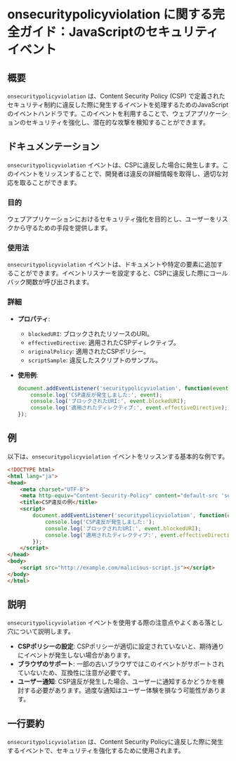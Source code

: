 <!--
Meta Description: # onsecuritypolicyviolation に関する完全ガイド：JavaScriptのセキュリティイベント ## 概要 `onsecuritypolicyviolation` は、Content Security Policy (CSP) で定義されたセキュリティ制約に違反した際に発生す...
Meta Keywords: onsecuritypolicyviolation, event, console, log, script
-->

# onsecuritypolicyviolation に関する完全ガイド：JavaScriptのセキュリティイベント

## 概要
`onsecuritypolicyviolation` は、Content Security Policy (CSP) で定義されたセキュリティ制約に違反した際に発生するイベントを処理するためのJavaScriptのイベントハンドラです。このイベントを利用することで、ウェブアプリケーションのセキュリティを強化し、潜在的な攻撃を検知することができます。

## ドキュメンテーション
`onsecuritypolicyviolation` イベントは、CSPに違反した場合に発生します。このイベントをリッスンすることで、開発者は違反の詳細情報を取得し、適切な対応を取ることができます。

### 目的
ウェブアプリケーションにおけるセキュリティ強化を目的とし、ユーザーをリスクから守るための手段を提供します。

### 使用法
`onsecuritypolicyviolation` イベントは、ドキュメントや特定の要素に追加することができます。イベントリスナーを設定すると、CSPに違反した際にコールバック関数が呼び出されます。

### 詳細
- **プロパティ**:
  - `blockedURI`: ブロックされたリソースのURI。
  - `effectiveDirective`: 適用されたCSPディレクティブ。
  - `originalPolicy`: 適用されたCSPポリシー。
  - `scriptSample`: 違反したスクリプトのサンプル。
  
- **使用例**:
  ```javascript
  document.addEventListener('securitypolicyviolation', function(event) {
      console.log('CSP違反が発生しました:', event);
      console.log('ブロックされたURI:', event.blockedURI);
      console.log('適用されたディレクティブ:', event.effectiveDirective);
  });
  ```

## 例
以下は、`onsecuritypolicyviolation` イベントをリッスンする基本的な例です。

```html
<!DOCTYPE html>
<html lang="ja">
<head>
    <meta charset="UTF-8">
    <meta http-equiv="Content-Security-Policy" content="default-src 'self'; script-src 'self';">
    <title>CSP違反の例</title>
    <script>
        document.addEventListener('securitypolicyviolation', function(event) {
            console.log('CSP違反が発生しました:');
            console.log('ブロックされたURI:', event.blockedURI);
            console.log('適用されたディレクティブ:', event.effectiveDirective);
        });
    </script>
</head>
<body>
    <script src="http://example.com/malicious-script.js"></script>
</body>
</html>
```

## 説明
`onsecuritypolicyviolation` イベントを使用する際の注意点やよくある落とし穴について説明します。

- **CSPポリシーの設定**: CSPポリシーが適切に設定されていないと、期待通りにイベントが発生しない場合があります。
- **ブラウザのサポート**: 一部の古いブラウザではこのイベントがサポートされていないため、互換性に注意が必要です。
- **ユーザー通知**: CSP違反が発生した場合、ユーザーに通知するかどうかを検討する必要があります。過度な通知はユーザー体験を損なう可能性があります。

## 一行要約
`onsecuritypolicyviolation` は、Content Security Policyに違反した際に発生するイベントで、セキュリティを強化するために使用されます。